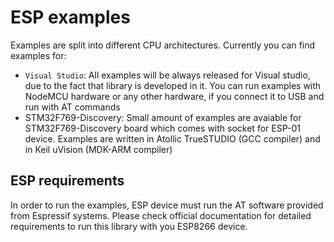# ESP examples

Examples are split into different CPU architectures. Currently you can find examples for:

- `Visual Studio`: All examples will be always released for Visual studio, due to the fact that library is developed in it. You can run examples with NodeMCU hardware or any other hardware, if you connect it to USB and run with AT commands
- STM32F769-Discovery: Small amount of examples are avaiable for STM32F769-Discovery board which comes with socket for ESP-01 device. Examples are written in Atollic TrueSTUDIO (GCC compiler) and in Keil uVision (MDK-ARM compiler)

## ESP requirements

In order to run the examples, ESP device must run the AT software provided from Espressif systems.
Please check official documentation for detailed requirements to run this library with you ESP8266 device.